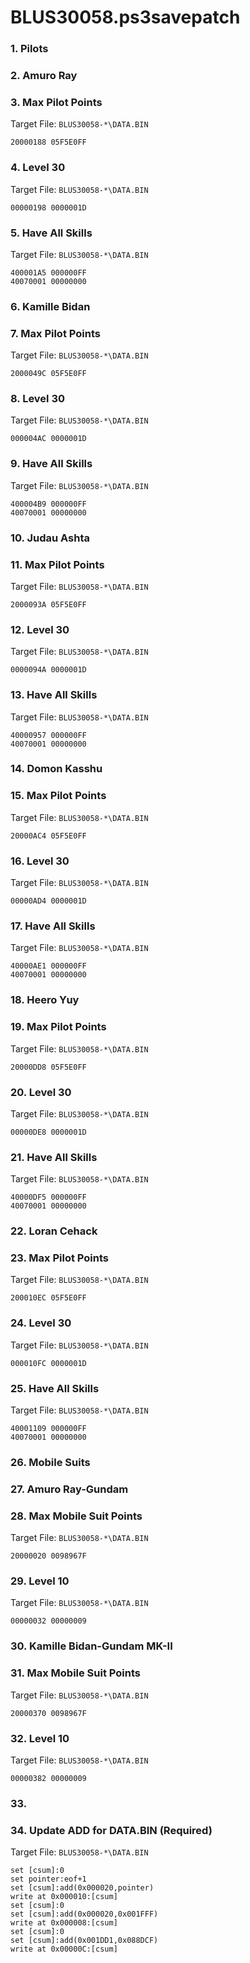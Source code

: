 # BLUS30058.ps3savepatch

### 1. Pilots
### 2. Amuro Ray
### 3. Max Pilot Points

Target File: `BLUS30058-*\DATA.BIN`

```
20000188 05F5E0FF
```

### 4. Level 30

Target File: `BLUS30058-*\DATA.BIN`

```
00000198 0000001D
```

### 5. Have All Skills

Target File: `BLUS30058-*\DATA.BIN`

```
400001A5 000000FF
40070001 00000000
```

### 6. Kamille Bidan
### 7. Max Pilot Points

Target File: `BLUS30058-*\DATA.BIN`

```
2000049C 05F5E0FF
```

### 8. Level 30

Target File: `BLUS30058-*\DATA.BIN`

```
000004AC 0000001D
```

### 9. Have All Skills

Target File: `BLUS30058-*\DATA.BIN`

```
400004B9 000000FF
40070001 00000000
```

### 10. Judau Ashta
### 11. Max Pilot Points

Target File: `BLUS30058-*\DATA.BIN`

```
2000093A 05F5E0FF
```

### 12. Level 30

Target File: `BLUS30058-*\DATA.BIN`

```
0000094A 0000001D
```

### 13. Have All Skills

Target File: `BLUS30058-*\DATA.BIN`

```
40000957 000000FF
40070001 00000000
```

### 14. Domon Kasshu
### 15. Max Pilot Points

Target File: `BLUS30058-*\DATA.BIN`

```
20000AC4 05F5E0FF
```

### 16. Level 30

Target File: `BLUS30058-*\DATA.BIN`

```
00000AD4 0000001D
```

### 17. Have All Skills

Target File: `BLUS30058-*\DATA.BIN`

```
40000AE1 000000FF
40070001 00000000
```

### 18. Heero Yuy
### 19. Max Pilot Points

Target File: `BLUS30058-*\DATA.BIN`

```
20000DD8 05F5E0FF
```

### 20. Level 30

Target File: `BLUS30058-*\DATA.BIN`

```
00000DE8 0000001D
```

### 21. Have All Skills

Target File: `BLUS30058-*\DATA.BIN`

```
40000DF5 000000FF
40070001 00000000
```

### 22. Loran Cehack
### 23. Max Pilot Points

Target File: `BLUS30058-*\DATA.BIN`

```
200010EC 05F5E0FF
```

### 24. Level 30

Target File: `BLUS30058-*\DATA.BIN`

```
000010FC 0000001D
```

### 25. Have All Skills

Target File: `BLUS30058-*\DATA.BIN`

```
40001109 000000FF
40070001 00000000
```

### 26. Mobile Suits
### 27. Amuro Ray-Gundam
### 28. Max Mobile Suit Points

Target File: `BLUS30058-*\DATA.BIN`

```
20000020 0098967F
```

### 29. Level 10

Target File: `BLUS30058-*\DATA.BIN`

```
00000032 00000009
```

### 30. Kamille Bidan-Gundam MK-II
### 31. Max Mobile Suit Points

Target File: `BLUS30058-*\DATA.BIN`

```
20000370 0098967F
```

### 32. Level 10

Target File: `BLUS30058-*\DATA.BIN`

```
00000382 00000009
```

### 33. 
### 34. Update ADD for DATA.BIN (Required)

Target File: `BLUS30058-*\DATA.BIN`

```
set [csum]:0
set pointer:eof+1
set [csum]:add(0x000020,pointer)
write at 0x000010:[csum]
set [csum]:0
set [csum]:add(0x000020,0x001FFF)
write at 0x000008:[csum]
set [csum]:0
set [csum]:add(0x001DD1,0x088DCF)
write at 0x00000C:[csum]
```

